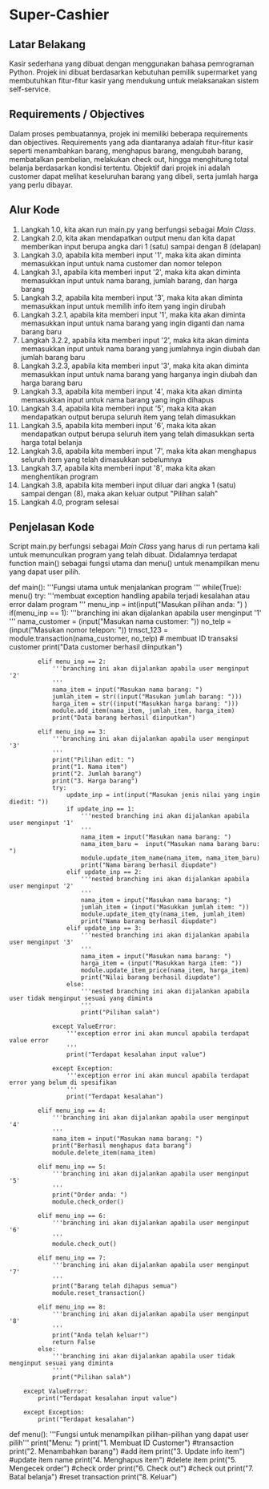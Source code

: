 # Super-Cashier
## Latar Belakang
Kasir sederhana yang dibuat dengan menggunakan bahasa pemrograman Python. Projek ini dibuat berdasarkan kebutuhan pemilik supermarket yang membutuhkan fitur-fitur kasir yang mendukung untuk melaksanakan sistem self-service.

## Requirements / Objectives
Dalam proses pembuatannya, projek ini memiliki beberapa requirements dan objectives. Requirements yang ada diantaranya adalah fitur-fitur kasir seperti menambahkan barang, menghapus barang, mengubah barang, membatalkan pembelian, melakukan check out, hingga menghitung total belanja berdasarkan kondisi tertentu. Objektif dari projek ini adalah customer dapat melihat keseluruhan barang yang dibeli, serta jumlah harga yang perlu dibayar.

## Alur Kode
1. Langkah 1.0, kita akan run main.py yang berfungsi sebagai *Main Class*.
2. Langkah 2.0, kita akan mendapatkan output menu dan kita dapat memberikan input berupa angka dari 1 (satu) sampai dengan 8 (delapan)
3. Langkah 3.0, apabila kita memberi input '1', maka kita akan diminta memasukkan input untuk nama customer dan nomor telepon
4. Langkah 3.1, apabila kita memberi input '2', maka kita akan diminta memasukkan input untuk nama barang, jumlah barang, dan harga barang
5. Langkah 3.2, apabila kita memberi input '3', maka kita akan diminta memasukkan input untuk memilih info item yang ingin dirubah
6. Langkah 3.2.1, apabila kita memberi input '1', maka kita akan diminta memasukkan input untuk nama barang yang ingin diganti dan nama barang baru
7. Langkah 3.2.2, apabila kita memberi input '2', maka kita akan diminta memasukkan input untuk nama barang yang jumlahnya ingin diubah dan jumlah barang baru
8. Langkah 3.2.3, apabila kita memberi input '3', maka kita akan diminta memasukkan input untuk nama barang yang harganya ingin diubah dan harga barang baru
9. Langkah 3.3, apabila kita memberi input '4', maka kita akan diminta memasukkan input untuk nama barang yang ingin dihapus
10. Langkah 3.4, apabila kita memberi input '5', maka kita akan mendapatkan output berupa seluruh item yang telah dimasukkan
11. Langkah 3.5, apabila kita memberi input '6', maka kita akan mendapatkan output berupa seluruh item yang telah dimasukkan serta harga total belanja
12. Langkah 3.6, apabila kita memberi input '7', maka kita akan menghapus seluruh item yang telah dimasukkan sebelumnya
13. Langkah 3.7, apabila kita memberi input '8', maka kita akan menghentikan program
14. Langkah 3.8, apabila kita memberi input diluar dari angka 1 (satu) sampai dengan (8), maka akan keluar output "Pilihan salah"
15. Langkah 4.0, program selesai

## Penjelasan Kode
Script main.py berfungsi sebagai *Main Class* yang harus di run pertama kali untuk memunculkan program yang telah dibuat. Didalamnya terdapat function main() sebagai fungsi utama dan menu() untuk menampilkan menu yang dapat user pilih.


def main():
    '''Fungsi utama untuk menjalankan program
    '''
    while(True):
        menu()
        try:
            '''membuat exception handling apabila terjadi kesalahan 
            atau error dalam program
            '''
            menu_inp = int(input("Masukan pilihan anda: ") )
            if(menu_inp == 1):
                '''branching ini akan dijalankan apabila user menginput '1' 
                '''
                nama_customer = (input("Masukan nama customer: "))
                no_telp = (input("Masukan nomor telepon: "))
                trnsct_123 = module.transaction(nama_customer, no_telp) # membuat ID transaksi customer 
                print("Data customer berhasil diinputkan")

            elif menu_inp == 2:
                '''branching ini akan dijalankan apabila user menginput '2' 
                '''
                nama_item = input("Masukan nama barang: ")
                jumlah_item = str((input("Masukan jumlah barang: ")))
                harga_item = str((input("Masukkan harga barang: ")))
                module.add_item(nama_item, jumlah_item, harga_item)
                print("Data barang berhasil diinputkan")

            elif menu_inp == 3:
                '''branching ini akan dijalankan apabila user menginput '3' 
                '''
                print("Pilihan edit: ")
                print("1. Nama item")
                print("2. Jumlah barang")
                print("3. Harga barang")
                try:
                    update_inp = int(input("Masukan jenis nilai yang ingin diedit: "))
                    if update_inp == 1:
                        '''nested branching ini akan dijalankan apabila user menginput '1' 
                        '''
                        nama_item = input("Masukan nama barang: ")
                        nama_item_baru =  input("Masukan nama barang baru: ")
                        module.update_item_name(nama_item, nama_item_baru)
                        print("Nama barang berhasil diupdate")
                    elif update_inp == 2:
                        '''nested branching ini akan dijalankan apabila user menginput '2' 
                        '''
                        nama_item = input("Masukan nama barang: ")
                        jumlah_item = (input("Masukkan jumlah item: "))
                        module.update_item_qty(nama_item, jumlah_item)
                        print("Nama barang berhasil diupdate")
                    elif update_inp == 3:
                        '''nested branching ini akan dijalankan apabila user menginput '3' 
                        '''
                        nama_item = input("Masukan nama barang: ")
                        harga_item = (input("Masukkan harga item: "))
                        module.update_item_price(nama_item, harga_item)
                        print("Nilai barang berhasil diupdate")
                    else: 
                        '''nested branching ini akan dijalankan apabila user tidak menginput sesuai yang diminta 
                        '''
                        print("Pilihan salah")

                except ValueError:
                    '''exception error ini akan muncul apabila terdapat value error
                    '''
                    print("Terdapat kesalahan input value")

                except Exception:
                    '''exception error ini akan muncul apabila terdapat error yang belum di spesifikan
                    '''
                    print("Terdapat kesalahan")
                
            elif menu_inp == 4:
                '''branching ini akan dijalankan apabila user menginput '4' 
                '''
                nama_item = input("Masukan nama barang: ")
                print("Berhasil menghapus data barang")
                module.delete_item(nama_item)

            elif menu_inp == 5:
                '''branching ini akan dijalankan apabila user menginput '5' 
                '''
                print("Order anda: ")
                module.check_order()

            elif menu_inp == 6:
                '''branching ini akan dijalankan apabila user menginput '6' 
                '''
                module.check_out()

            elif menu_inp == 7:
                '''branching ini akan dijalankan apabila user menginput '7' 
                '''
                print("Barang telah dihapus semua")
                module.reset_transaction()

            elif menu_inp == 8:
                '''branching ini akan dijalankan apabila user menginput '8' 
                '''
                print("Anda telah keluar!")
                return False
            else:
                '''branching ini akan dijalankan apabila user tidak menginput sesuai yang diminta 
                '''
                print("Pilihan salah")
                
        except ValueError:
            print("Terdapat kesalahan input value")

        except Exception:
            print("Terdapat kesalahan")


def menu():
    '''Fungsi untuk menampilkan pilihan-pilihan yang dapat user pilih'''
    print("Menu: ")
    print("1. Membuat ID Customer") #transaction
    print("2. Menambahkan barang") #add item
    print("3. Update info item") #update item name
    print("4. Menghapus item") #delete item
    print("5. Mengecek order") #check order
    print("6. Check out") #check out
    print("7. Batal belanja") #reset transaction
    print("8. Keluar")
